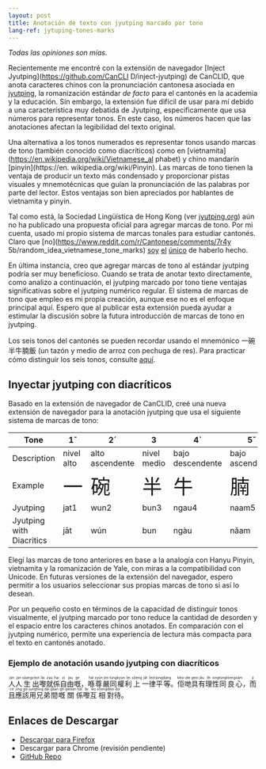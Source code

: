 ```yaml
---
layout: post
title: Anotación de texto con jyutping marcado por tono
lang-ref: jytuping-tones-marks
---
```


_Todas las opiniones son mías._

Recientemente me encontré con la extensión de navegador [Inject Jyutping](https://github.com/CanCLI D/inject-jyutping) de CanCLID, que anota caracteres chinos con la pronunciación cantonesa asociada en [jyutping](https://es.wikipedia.org/wiki/Jyutping), la romanización estándar _de facto_ para el cantonés en la academia y la educación. Sin embargo, la extensión fue difícil de usar para mí debido a una característica muy debatida de Jyutping, especificamente que usa números para representar tonos. En este caso, los números hacen que las anotaciones afectan la legibilidad del texto original.

Una alternativa a los tonos numerados es representar tonos usando marcas de tono (también conocido como diacríticos) como en [vietnamita](https://en.wikipedia.org/wiki/Vietnamese_al phabet) y chino mandarín [pinyin](https://en. wikipedia.org/wiki/Pinyin). Las marcas de tono tienen la ventaja de producir un texto más condensado y proporcionar pistas visuales y mnemotécnicas que guían la pronunciación de las palabras por parte del lector. Estos ventajas son bien apreciados por hablantes de vietnamita y pinyin.

Tal como está, la Sociedad Lingüística de Hong Kong (ver [jyutping.org](https://jyutping.org)) aún no ha publicado una propuesta oficial para agregar marcas de tono. Por mi cuenta, usado mi propio sistema de marcas tonales para estudiar cantonés. Claro que [no](https://www.reddit.com/r/Cantonese/comments/7r4y 5b/random_idea_vietnamese_tone_marks) [soy](http://www.cantonese.sheik.co.uk/phorum/read.php?1,127274,131154) [el](https://www.amazon.com/Cantonese-Everyone-English-Chinese/dp/9620718615) [único](https://www.facebook.com/CantoneseABC) de haberlo hecho.

En última instancia, creo que agregar marcas de tono al estándar jyutping podría ser muy beneficioso. Cuando se trata de anotar texto directamente, como analizo a continuación, el jyutping marcado por tono tiene ventajas significativas sobre el jyutping numérico regular. El sistema de marcas de tono que empleo es mi propia creación, aunque ese no es el enfoque principal aquí. Espero que al publicar esta extensión pueda ayudar a estimular la discusión sobre la futura introducción de marcas de tono en jyutping.

Los seis tonos del cantonés se pueden recordar usando el mnemónico 一碗半牛腩飯 (un tazón y medio de arroz con pechuga de res). Para practicar cómo distinguir los seis tonos, consulte [aquí](https://jyutping.org/en/docs/tone/).

## Inyectar jyutping con diacríticos
Basado en la extensión de navegador de CanCLID, creé una nueva extensión de navegador para la anotación jyutping que usa el siguiente sistema de marcas de tono:

| Tone | 1¯ | 2´ | 3   | 4` | 5ˇ | 6. |
|-------------|---|---|---|---|---|---|
| Description  | nivel alto | alto ascendente | nivel medio | bajo descendente | bajo ascendente | nivel bajo |
| Example   | <span style="font-size:250%;">一</span> | <span style="font-size:250%;">碗</span> | <span style="font-size:250%;">半</span> | <span style="font-size:250%;">牛</span> | <span style="font-size:250%;">腩</span> | <span style="font-size:250%;">飯</span> |
| Jyutping   | jat1 | wun2 | bun3 | ngau4 | naam5 | faan6 |
| Jyutping with Diacritics  | jāt | wún | bun | ngàu | nǎam | fạan |

Elegí las marcas de tono anteriores en base a la analogía con Hanyu Pinyin, vietnamita y la romanización de Yale, con miras a la compatibilidad con Unicode. En futuras versiones de la extensión del navegador, espero permitir a los usuarios seleccionar sus propias marcas de tono si así lo desean.

Por un pequeño costo en términos de la capacidad de distinguir tonos visualmente, el jyutping marcado por tono reduce la cantidad de desorden y el espacio entre los caracteres chinos anotados. En comparación con el jyutping numérico, permite una experiencia de lectura más compacta para el texto en cantonés anotado.

### Ejemplo de anotación usando jyutping con diacríticos
<p><ruby class="inject-jyutping">人<rp>(</rp><rt lang="yue-Latn">jàn</rt><rp>)</rp></ruby><ruby class="inject-jyutping">人<rp>(</rp><rt lang="yue-Latn">jàn</rt><rp>)</rp></ruby><ruby class="inject-jyutping">生<rp>(</rp><rt lang="yue-Latn">sāang</rt><rp>)</rp></ruby><ruby class="inject-jyutping">出<rp>(</rp><rt lang="yue-Latn">cēot</rt><rp>)</rp></ruby><ruby class="inject-jyutping">嚟<rp>(</rp><rt lang="yue-Latn">lài</rt><rp>)</rp></ruby><ruby class="inject-jyutping">就<rp>(</rp><rt lang="yue-Latn">zạu</rt><rp>)</rp></ruby><ruby class="inject-jyutping">係<rp>(</rp><rt lang="yue-Latn">hại</rt><rp>)</rp></ruby><ruby class="inject-jyutping">自<rp>(</rp><rt lang="yue-Latn">zị</rt><rp>)</rp></ruby><ruby class="inject-jyutping">由<rp>(</rp><rt lang="yue-Latn">jàu</rt><rp>)</rp></ruby><ruby class="inject-jyutping">嘅<rp>(</rp><rt lang="yue-Latn">ge</rt><rp>)</rp></ruby>，<ruby class="inject-jyutping">喺<rp>(</rp><rt lang="yue-Latn">hái</rt><rp>)</rp></ruby><ruby class="inject-jyutping">尊<rp>(</rp><rt lang="yue-Latn">zyūn</rt><rp>)</rp></ruby><ruby class="inject-jyutping">嚴<rp>(</rp><rt lang="yue-Latn">jìm</rt><rp>)</rp></ruby><ruby class="inject-jyutping">同<rp>(</rp><rt lang="yue-Latn">tùng</rt><rp>)</rp></ruby><ruby class="inject-jyutping">權<rp>(</rp><rt lang="yue-Latn">kyùn</rt><rp>)</rp></ruby><ruby class="inject-jyutping">利<rp>(</rp><rt lang="yue-Latn">lẹi</rt><rp>)</rp></ruby><ruby class="inject-jyutping">上<rp>(</rp><rt lang="yue-Latn">sǒeng</rt><rp>)</rp></ruby><ruby class="inject-jyutping">一<rp>(</rp><rt lang="yue-Latn">jāt</rt><rp>)</rp></ruby><ruby class="inject-jyutping">律<rp>(</rp><rt lang="yue-Latn">lẹot</rt><rp>)</rp></ruby><ruby class="inject-jyutping">平<rp>(</rp><rt lang="yue-Latn">pìng</rt><rp>)</rp></ruby><ruby class="inject-jyutping">等<rp>(</rp><rt lang="yue-Latn">dáng</rt><rp>)</rp></ruby>。<ruby class="inject-jyutping">佢<rp>(</rp><rt lang="yue-Latn">kěoi</rt><rp>)</rp></ruby><ruby class="inject-jyutping">哋<rp>(</rp><rt lang="yue-Latn">dẹi</rt><rp>)</rp></ruby><ruby class="inject-jyutping">具<rp>(</rp><rt lang="yue-Latn">gẹoi</rt><rp>)</rp></ruby><ruby class="inject-jyutping">有<rp>(</rp><rt lang="yue-Latn">jǎu</rt><rp>)</rp></ruby><ruby class="inject-jyutping">理<rp>(</rp><rt lang="yue-Latn">lěi</rt><rp>)</rp></ruby><ruby class="inject-jyutping">性<rp>(</rp><rt lang="yue-Latn">sing</rt><rp>)</rp></ruby><ruby class="inject-jyutping">同<rp>(</rp><rt lang="yue-Latn">tùng</rt><rp>)</rp></ruby><ruby class="inject-jyutping">良<rp>(</rp><rt lang="yue-Latn">lòeng</rt><rp>)</rp></ruby><ruby class="inject-jyutping">心<rp>(</rp><rt lang="yue-Latn">sām</rt><rp>)</rp></ruby>，<ruby class="inject-jyutping">而<rp>(</rp><rt lang="yue-Latn">jì</rt><rp>)</rp></ruby><ruby class="inject-jyutping">且<rp>(</rp><rt lang="yue-Latn">cé</rt><rp>)</rp></ruby><ruby class="inject-jyutping">應<rp>(</rp><rt lang="yue-Latn">jīng</rt><rp>)</rp></ruby><ruby class="inject-jyutping">該<rp>(</rp><rt lang="yue-Latn">gōi</rt><rp>)</rp></ruby><ruby class="inject-jyutping">用<rp>(</rp><rt lang="yue-Latn">jụng</rt><rp>)</rp></ruby><ruby class="inject-jyutping">兄<rp>(</rp><rt lang="yue-Latn">hīng</rt><rp>)</rp></ruby><ruby class="inject-jyutping">弟<rp>(</rp><rt lang="yue-Latn">dại</rt><rp>)</rp></ruby><ruby class="inject-jyutping">間<rp>(</rp><rt lang="yue-Latn">gāan</rt><rp>)</rp></ruby><ruby class="inject-jyutping">嘅<rp>(</rp><rt lang="yue-Latn">ge</rt><rp>)</rp></ruby><ruby class="inject-jyutping">關<rp>(</rp><rt lang="yue-Latn">gwāan</rt><rp>)</rp></ruby><ruby class="inject-jyutping">係<rp>(</rp><rt lang="yue-Latn">hại</rt><rp>)</rp></ruby><ruby class="inject-jyutping">嚟<rp>(</rp><rt lang="yue-Latn">lài</rt><rp>)</rp></ruby><ruby class="inject-jyutping">互<rp>(</rp><rt lang="yue-Latn">wụ</rt><rp>)</rp></ruby><ruby class="inject-jyutping">相<rp>(</rp><rt lang="yue-Latn">sōeng</rt><rp>)</rp></ruby><ruby class="inject-jyutping">對<rp>(</rp><rt lang="yue-Latn">deoi</rt><rp>)</rp></ruby><ruby class="inject-jyutping">待<rp>(</rp><rt lang="yue-Latn">dọi</rt><rp>)</rp></ruby>。
</p>

## Enlaces de Descargar
- [Descargar para Firefox](https://addons.mozilla.org/en-US/firefox/addon/inject-jyutping-diacritics/)
- Descargar para Chrome (revisión pendiente)
- [GitHub Repo](https://github.com/kennitochang/inject-jyutping)

